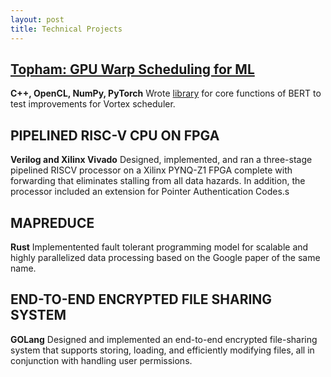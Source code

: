 ```yaml
---
layout: post
title: Technical Projects
---
```

## <a href="https://docs.google.com/presentation/d/1P_JbUmXlIsn-3sVCIA2Nn8m0Jlk0tzEKJ4RPezR2HuA/edit?usp=sharing">Topham: GPU Warp Scheduling for ML</a>   
**C++, OpenCL, NumPy, PyTorch**
Wrote <a href="https://github.com/isaaccastillod/bert-opencl">library</a> for core functions of BERT to test improvements for Vortex scheduler.

## PIPELINED RISC-V CPU ON FPGA
**Verilog and Xilinx Vivado**
Designed, implemented, and ran a three-stage pipelined RISCV processor on a Xilinx
PYNQ-Z1 FPGA complete with forwarding that eliminates stalling from all data
hazards. In addition, the processor included an extension for Pointer Authentication
Codes.s

## MAPREDUCE
**Rust**
Implementented fault tolerant programming model for scalable and highly
parallelized data processing based on the Google paper of the same name.

## END-TO-END ENCRYPTED FILE SHARING SYSTEM
**GOLang**
Designed and implemented an end-to-end encrypted file-sharing system that
supports storing, loading, and efficiently modifying files, all in conjunction with
handling user permissions.
